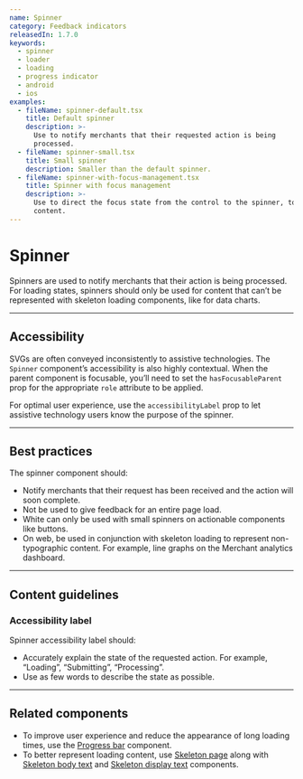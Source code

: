 ```yaml
---
name: Spinner
category: Feedback indicators
releasedIn: 1.7.0
keywords:
  - spinner
  - loader
  - loading
  - progress indicator
  - android
  - ios
examples:
  - fileName: spinner-default.tsx
    title: Default spinner
    description: >-
      Use to notify merchants that their requested action is being
      processed.
  - fileName: spinner-small.tsx
    title: Small spinner
    description: Smaller than the default spinner.
  - fileName: spinner-with-focus-management.tsx
    title: Spinner with focus management
    description: >-
      Use to direct the focus state from the control to the spinner, to the
      content.
---
```


# Spinner

Spinners are used to notify merchants that their action is being processed. For loading states, spinners should only be used for content that can’t be represented with skeleton loading components, like for data charts.

---

## Accessibility

<!-- content-for: web -->

SVGs are often conveyed inconsistently to assistive technologies. The `Spinner` component’s accessibility is also highly contextual. When the parent component is focusable, you’ll need to set the `hasFocusableParent` prop for the appropriate `role` attribute to be applied.

For optimal user experience, use the `accessibilityLabel` prop to let assistive technology users know the purpose of the spinner.

<!-- /content-for-->

---

## Best practices

The spinner component should:

- Notify merchants that their request has been received and the action will soon complete.
- Not be used to give feedback for an entire page load.
- White can only be used with small spinners on actionable components like buttons.
- On web, be used in conjunction with skeleton loading to represent non-typographic content. For example, line graphs on the Merchant analytics dashboard.

---

## Content guidelines

### Accessibility label

Spinner accessibility label should:

- Accurately explain the state of the requested action. For example, “Loading”, “Submitting”, “Processing”.
- Use as few words to describe the state as possible.

---

## Related components

- To improve user experience and reduce the appearance of long loading times, use the [Progress bar](https://polaris.shopify.com/components/progress-bar) component.
- To better represent loading content, use [Skeleton page](https://polaris.shopify.com/components/skeleton-page) along with [Skeleton body text](https://polaris.shopify.com/components/skeleton-body-text) and [Skeleton display text](https://polaris.shopify.com/components/skeleton-display-text) components.
